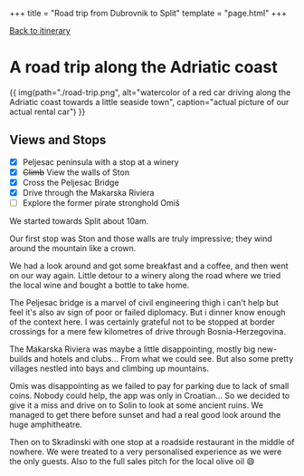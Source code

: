 +++
title = "Road trip from Dubrovnik to Split"
template = "page.html"
+++

[Back to itinerary](../)

# A road trip along the Adriatic coast

{{ img(path="./road-trip.png",
       alt="watercolor of a red car driving along the Adriatic coast towards a little seaside town",
       caption="actual picture of our actual rental car") }}

## Views and Stops

- [x] Peljesac peninsula with a stop at a winery
- [x] ~~Climb~~ View the walls of Ston
- [x] Cross the Peljesac Bridge
- [x] Drive through the Makarska Riviera
- [ ] Explore the former pirate stronghold Omiš

We started towards Split about 10am.

Our first stop was Ston and those walls are truly impressive; they wind around the mountain like a crown.

We had a look around and got some breakfast and a coffee, and then went on our way again. Little detour to a winery along the road where we tried the local wine and bought a bottle to take home. 

The Peljesac bridge is a marvel of civil engineering thigh i can't help but feel it's also av sign of poor or failed diplomacy. But i dinner know enough of the context here. I was certainly grateful not to be stopped at border crossings for a mere few kilometres of drive through Bosnia-Herzegovina.

The Makarska Riviera was maybe a little disappointing, mostly big new-builds and hotels and clubs... From what we could see.  But also some pretty villages nestled into bays and climbing up mountains. 

Omis was disappointing as we failed to pay for parking due to lack of small coins. Nobody could help,  the app was only in Croatian... So we decided to give it a miss and drive on to Solin to look at some ancient ruins. We managed to get there before sunset and had a real good look around the huge amphitheatre. 

Then on to Skradinski with one stop at a roadside restaurant in the middle of nowhere. We were treated to a very personalised experience as we were the only guests. Also to the full sales pitch for the local olive oil 😄